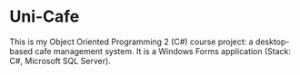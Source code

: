 # Uni-Cafe
This is my Object Oriented Programming 2 (C#) course project: a desktop-based cafe management system. It is a Windows Forms application (Stack: C#, Microsoft SQL Server).

